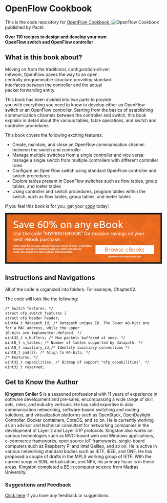 # OpenFlow Cookbook 

<a href="https://prod.packtpub.com/in/networking-and-servers/openflow-cookbook?utm_source=github&utm_medium=repository&utm_campaign=9781783987948"><img src="" alt="OpenFlow Cookbook " height="256px" align="right"></a>

This is the code repository for [OpenFlow Cookbook ](https://prod.packtpub.com/in/networking-and-servers/openflow-cookbook?utm_source=github&utm_medium=repository&utm_campaign=9781783987948), published by Packt.

**Over 110 recipes to design and develop your own
OpenFlow switch and OpenFlow controller**

## What is this book about?
Moving on from the traditional, configuration-driven network, OpenFlow paves the way to an open, centrally programmable structure providing standard interfaces between the controller and the actual packet forwarding entity.

This book has been divided into two parts to provide you with everything you need to know to develop either an OpenFlow switch or an OpenFlow controller. Starting from the basics of establishing communication channels between the controller and switch, this book explains in detail about the various tables, table operations, and switch and controller procedures.

This book covers the following exciting features:
* Create, maintain, and close an OpenFlow communication channel between the switch and controller
* Manage multiple switches from a single controller and vice versa: manage a single switch from multiple controllers with different controller roles
* Configure an OpenFlow switch using standard OpenFlow controller and switch procedures
* Explore tables present in OpenFlow switches such as flow tables, group tables, and meter tables
* Using controller and switch procedures, program tables within the switch, such as flow tables, group tables, and meter tables

If you feel this book is for you, get your [copy](https://www.amazon.com/dp/1783987944) today!

<a href="https://www.packtpub.com/?utm_source=github&utm_medium=banner&utm_campaign=GitHubBanner"><img src="https://raw.githubusercontent.com/PacktPublishing/GitHub/master/GitHub.png" 
alt="https://www.packtpub.com/" border="5" /></a>

## Instructions and Navigations
All of the code is organized into folders. For example, Chapter02.

The code will look like the following:
```
/* Switch features. */
struct ofp_switch_features {
struct ofp_header header;
uint64_t datapath_id; /* Datapath unique ID. The lower 48-bits are
for a MAC address, while the upper
16-bits are implementer-defined. */
uint32_t n_buffers; /* Max packets buffered at once. */
uint8_t n_tables; /* Number of tables supported by datapath. */
uint8_t auxiliary_id;/* Identify auxiliary connections */
uint8_t pad[2]; /* Align to 64-bits. */
/* Features. */
uint32_t capabilities; /* Bitmap of support "ofp_capabilities". */
uint32_t reserved;
```
## Get to Know the Author
**Kingston Smiler S**
is a seasoned professional with 11 years of experience in software
development and pre-sales, encompassing a wide range of skill sets, roles, and industry
verticals. He has solid expertise in data communication networking, software-based switching
and routing solutions, and virtualization platforms such as OpenStack, OpenDaylight
Controller, Docker containers, CoreOS, and so on. He is currently working as an advisor and
technical consultant for networking companies in the development of Layer 2 and Layer 3 IP
protocols. Kingston also works on various technologies such as MVC-based web and Windows
applications, e-commerce frameworks, open source IoT frameworks, single-board computers
such as Raspberry Pi and Intel Galileo, and so on. He is active in various networking standard
bodies such as IETF, IEEE, and ONF. He has proposed a couple of drafts in the MPLS working
group of IETF. With the current surge in SDN, virtualization, and NFV, his primary focus is in
these areas. Kingston completed a BE in computer science from Madras University.

### Suggestions and Feedback
[Click here](https://docs.google.com/forms/d/e/1FAIpQLSdy7dATC6QmEL81FIUuymZ0Wy9vH1jHkvpY57OiMeKGqib_Ow/viewform) if you have any feedback or suggestions.


